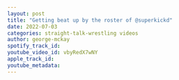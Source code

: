 ```yaml
---
layout: post
title: "Getting beat up by the roster of @superkickd"
date: 2022-07-03
categories: straight-talk-wrestling videos
author: george-mckay
spotify_track_id: 
youtube_video_id: vbyRedX7wNY
apple_track_id: 
youtube_metadata: 
---
```

